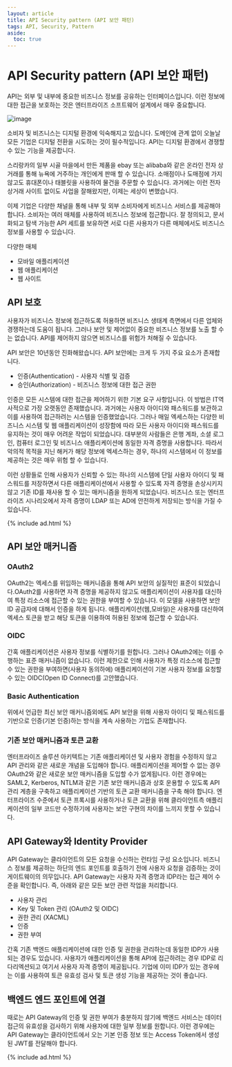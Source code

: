 ```yaml
---
layout: article
title: API Security pattern (API 보안 패턴)
tags: API, Security, Pattern
aside:
  toc: true
---
```

# API Security pattern (API 보안 패턴)
API는 외부 및 내부에 중요한 비즈니스 정보를 공유하는 인터페이스입니다. 이런 정보에 대한 접근을 보호하는 것은 엔터프라이즈 소프트웨어 설계에서 매우 중요합니다.

![image](https://user-images.githubusercontent.com/111643/116585683-99a46680-a953-11eb-8a76-a537b2418cb9.png)

소비자 및 비즈니스는 디지털 환경에 익숙해지고 있습니다. 도메인에 관계 없이 오늘날 모든 기업은 디지털 전환을 시도하는 것이 필수적입니다. API는 디지털 환경에서 경쟁할 수 있는 기능을 제공합니다.

스리랑카의 일부 시골 마을에서 만든 제품을 ebay 또는 alibaba와 같은 온라인 전자 상거래를 통해 뉴욕에 거주하는 개인에게 판매 할 수 있습니다. 소매점이나 도매점에 가지 않고도 휴대폰이나 태블릿을 사용하여 물건을 주문할 수 있습니다. 과거에는 이런 전자 상거래 사이트 없이도 사업을 잘해왔지만, 이제는 세상이 변했습니다.

이제 기업은 다양한 채널을 통해 내부 및 외부 소비자에게 비즈니스 서비스를 제공해야 합니다. 소비자는 여러 매체를 사용하여 비즈니스 정보에 접근합니다. 잘 정의되고, 문서화되고 탐색 가능한 API 세트를 보유하면 서로 다른 사용자가 다른 매체에서도 비즈니스 정보를 사용할 수 있습니다.

다양한 매체
* 모바일 애플리케이션
* 웹 애플리케이션
* 웹 사이트

## API 보호
사용자가 비즈니스 정보에 접근하도록 허용하면 비즈니스 생태계 측면에서 다른 업체와 경쟁하는데 도움이 됩니다. 그러나 보안 및 제어없이 중요한 비즈니스 정보를 노출 할 수는 없습니다. API를 제어하지 않으면 비즈니스를 위험가 처해질 수 있습니다.

API 보안은 10년동안 진화해왔습니다. API 보안에는 크게 두 가지 주요 요소가 존재합니다.
* 인증(Authentication) - 사용자 식별 및 검증
* 승인(Authorization) - 비즈니스 정보에 대한 접근 권한

인증은 모든 시스템에 대한 접근을 제어하기 위한 기본 요구 사항입니다. 이 방법은 IT역사적으로 가장 오랫동안 존재했습니다. 과거에는 사용자 아이디와 패스워드를 보관하고 이를 사용하여 접근하려는 시스템을 인증했었습니다. 그러나 매일 엑세스하는 다양한 비즈니스 시스템 및 웹 애플리케이션이 성장함에 따라 모든 사용자 아이디와 패스워드를 유지하는 것이 매우 어려운 작업이 되었습니다. 대부분의 사람들은 은행 계좌, 소셜 로그인, 컴퓨터 로그인 및 비즈니스 애플리케이션에 동일한 자격 증명을 사용합니다. 따라서 악의적 목적을 지닌 해커가 해당 정보에 엑세스하는 경우, 하나의 시스템에서 이 정보를 제공하는 것은 매우 위험 할 수 있습니다.

이런 상황들로 인해 사용자가 신뢰할 수 있는 하나의 시스템에 단일 사용자 아이디 및 패스워드를 저장하면서 다른 애플리케이션에서 사용할 수 있도록 자격 증명을 손상시키지 않고 기존 ID를 재사용 할 수 있는 매커니즘을 원하게 되었습니다. 비즈니스 또는 엔터프라이즈 시나리오에서 자격 증명이 LDAP 또는 AD에 안전하게 저장되는 방식을 가질 수 있습니다.

{% include ad.html %}

## API 보안 매커니즘
### OAuth2
OAuth2는 엑세스를 위임하는 매커니즘을 통해 API 보안의 실질적인 표준이 되었습니다.OAuth2를 사용하면 자격 증명을 제공하지 않고도 애플리케이션이 사용자를 대신하여 특정 리소스에 접근할 수 있는 권한을 부여할 수 있습니다. 이 모델을 사용하면 보안 ID 공급자에 대해서 인증을 하게 됩니다. 애플리케이션(웹,모바일)은 사용자를 대신하여 엑세스 토큰을 받고 해당 토큰을 이용하여 허용된 정보에 접근할 수 있습니다.

### OIDC
간혹 애플리케이션은 사용자 정보를 식별하기를 원합니다. 그러나 OAuth2에는 이를 수행하는 표준 매커니즘이 없습니다. 이런 제한으로 인해 사용자가 특정 리소스에 접근할 수 있는 권한을 부여하면(사용자 동의하에) 애플리케이션이 기본 사용자 정보를 요청할 수 있는 OIDC(Open ID Connect)를 고안했습니다.

### Basic Authentication
위에서 언급한 최신 보안 매커니즘외에도 API 보안을 위해 사용자 아이디 및 패스워드를 기반으로 인증(기본 인증)하는 방식을 계속 사용하는 기업도 존재합니다.

### 기존 보안 매커니즘과 토큰 교환
엔터프라이즈 솔루션 아키텍트는 기존 애플리케이션 및 사용자 경험을 수정하지 않고 API 관리와 같은 새로운 개념을 도입해야 합니다. 애플리케이션을 제어할 수 없는 경우 OAuth2와 같은 새로운 보안 매커니즘을 도입할 수가 없게됩니다. 이런 경우에는 SAML2, Kerberos, NTLM과 같은 기존 보안 매커니즘과 상호 운용할 수 있도록 API 관리 계층을 구축하고 애플리케이션 기반의 토큰 교환 매커니즘을 구축 해야 합니다. 엔터프라이즈 수준에서 토큰 프록시를 사용하거나 토큰 교환을 위해 클라이언트측 애플리케이션의 일부 코드만 수정하기에 사용자는 보안 구현의 차이를 느끼지 못할 수 있습니다.

## API Gateway와 Identity Provider
API Gateway는 클라이언트의 모든 요청을 수신하는 런타임 구성 요소입니다. 비즈니스 정보를 제공하는 하단의 엔드 포인트를 호출하기 전에 사용자 요청을 검증하는 것이 게이트웨이의 의무입니다. API Gateway는 사용자 자격 증명과 IDP라는 접근 제어 수준을 확인합니다. 즉, 아래와 같은 모든 보안 관련 작업을 처리합니다.
* 사용자 관리
* Key 및 Token 관리 (OAuth2 및 OIDC)
* 권한 관리 (XACML)
* 인증
* 권한 부여

간혹 기존 백엔드 애플리케이션에 대한 인증 및 권한을 관리하는데 동일한 IDP가 사용되는 경우도 있습니다. 사용자가 애플리케이션을 통해 API에 접근하려는 경우 IDP로 리다리엑션되고 여기서 사용자 자격 증명이 제공됩니다. 기업에 이미 IDP가 있는 경우에는 이를 사용하여 토큰 유효성 검사 및 토큰 생성 기능을 제공하는 것이 좋습니다.

## 백엔드 엔드 포인트에 연결
때로는 API Gateway의 인증 및 권한 부여가 충분하지 않기에 백엔드 서비스는 데이터 접근의 유효성을 검사하기 위해 사용자에 대한 일부 정보를 원합니다. 이런 경우에는 API Gateway는 클라이언트에서 오는 기본 인증 정보 또는 Access Token에서 생성된 JWT를 전달해야 합니다.

{% include ad.html %}
